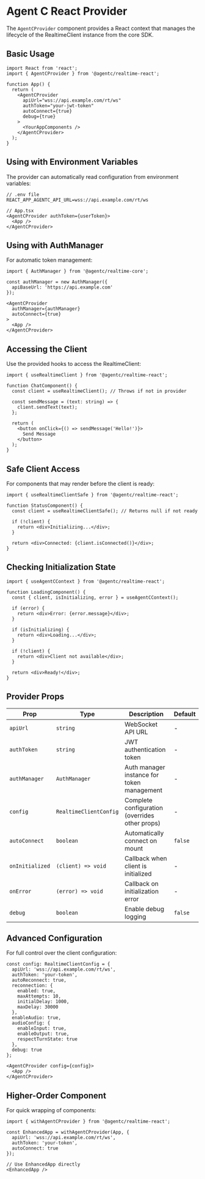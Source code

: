 # Agent C React Provider

The `AgentCProvider` component provides a React context that manages the lifecycle of the RealtimeClient instance from the core SDK.

## Basic Usage

```tsx
import React from 'react';
import { AgentCProvider } from '@agentc/realtime-react';

function App() {
  return (
    <AgentCProvider 
      apiUrl="wss://api.example.com/rt/ws"
      authToken="your-jwt-token"
      autoConnect={true}
      debug={true}
    >
      <YourAppComponents />
    </AgentCProvider>
  );
}
```

## Using with Environment Variables

The provider can automatically read configuration from environment variables:

```tsx
// .env file
REACT_APP_AGENTC_API_URL=wss://api.example.com/rt/ws

// App.tsx
<AgentCProvider authToken={userToken}>
  <App />
</AgentCProvider>
```

## Using with AuthManager

For automatic token management:

```tsx
import { AuthManager } from '@agentc/realtime-core';

const authManager = new AuthManager({ 
  apiBaseUrl: 'https://api.example.com' 
});

<AgentCProvider 
  authManager={authManager}
  autoConnect={true}
>
  <App />
</AgentCProvider>
```

## Accessing the Client

Use the provided hooks to access the RealtimeClient:

```tsx
import { useRealtimeClient } from '@agentc/realtime-react';

function ChatComponent() {
  const client = useRealtimeClient(); // Throws if not in provider
  
  const sendMessage = (text: string) => {
    client.sendText(text);
  };
  
  return (
    <button onClick={() => sendMessage('Hello!')}>
      Send Message
    </button>
  );
}
```

## Safe Client Access

For components that may render before the client is ready:

```tsx
import { useRealtimeClientSafe } from '@agentc/realtime-react';

function StatusComponent() {
  const client = useRealtimeClientSafe(); // Returns null if not ready
  
  if (!client) {
    return <div>Initializing...</div>;
  }
  
  return <div>Connected: {client.isConnected()}</div>;
}
```

## Checking Initialization State

```tsx
import { useAgentCContext } from '@agentc/realtime-react';

function LoadingComponent() {
  const { client, isInitializing, error } = useAgentCContext();
  
  if (error) {
    return <div>Error: {error.message}</div>;
  }
  
  if (isInitializing) {
    return <div>Loading...</div>;
  }
  
  if (!client) {
    return <div>Client not available</div>;
  }
  
  return <div>Ready!</div>;
}
```

## Provider Props

| Prop | Type | Description | Default |
|------|------|-------------|---------|
| `apiUrl` | `string` | WebSocket API URL | - |
| `authToken` | `string` | JWT authentication token | - |
| `authManager` | `AuthManager` | Auth manager instance for token management | - |
| `config` | `RealtimeClientConfig` | Complete configuration (overrides other props) | - |
| `autoConnect` | `boolean` | Automatically connect on mount | `false` |
| `onInitialized` | `(client) => void` | Callback when client is initialized | - |
| `onError` | `(error) => void` | Callback on initialization error | - |
| `debug` | `boolean` | Enable debug logging | `false` |

## Advanced Configuration

For full control over the client configuration:

```tsx
const config: RealtimeClientConfig = {
  apiUrl: 'wss://api.example.com/rt/ws',
  authToken: 'your-token',
  autoReconnect: true,
  reconnection: {
    enabled: true,
    maxAttempts: 10,
    initialDelay: 1000,
    maxDelay: 30000
  },
  enableAudio: true,
  audioConfig: {
    enableInput: true,
    enableOutput: true,
    respectTurnState: true
  },
  debug: true
};

<AgentCProvider config={config}>
  <App />
</AgentCProvider>
```

## Higher-Order Component

For quick wrapping of components:

```tsx
import { withAgentCProvider } from '@agentc/realtime-react';

const EnhancedApp = withAgentCProvider(App, {
  apiUrl: 'wss://api.example.com/rt/ws',
  authToken: 'your-token',
  autoConnect: true
});

// Use EnhancedApp directly
<EnhancedApp />
```